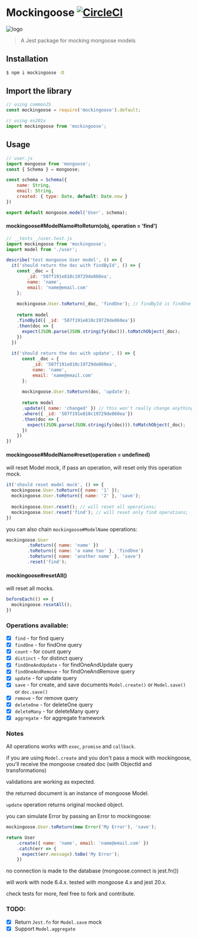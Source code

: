 # Mockingoose [![CircleCI](https://circleci.com/gh/alonronin/mockingoose/tree/master.svg?style=svg)](https://circleci.com/gh/alonronin/mockingoose/tree/master)

![logo]
> A Jest package for mocking mongoose models

## Installation
```bash
$ npm i mockingoose -D
```

## Import the library
```js
// using commonJS
const mockingoose = require('mockingoose').default;

// using es201x
import mockingoose from 'mockingoose';
```

## Usage
```js
// user.js
import mongoose from 'mongoose';
const { Schema } = mongoose;

const schema = Schema({
    name: String,
    email: String,
    created: { type: Date, default: Date.now }
})

export default mongoose.model('User', schema);
```

#### mockingoose#ModelName#toReturn(obj, operation = 'find')

```js
// __tests__/user.test.js
import mockingoose from 'mockingoose';
import model from './user';

describe('test mongoose User model', () => {
  it('should return the doc with findById', () => {
    const _doc = {
        _id: '507f191e810c19729de860ea',
        name: 'name',
        email: 'name@email.com'
    };
    
    mockingoose.User.toReturn(_doc, 'findOne'); // findById is findOne
    
    return model
    .findById({ _id: '507f191e810c19729de860ea'})
    .then(doc => {
      expect(JSON.parse(JSON.stringify(doc))).toMatchObject(_doc);
    })
  })
  
  it('should return the doc with update', () => {
      const _doc = {
          _id: '507f191e810c19729de860ea',
          name: 'name',
          email: 'name@email.com'
      };
      
      mockingoose.User.toReturn(doc, 'update');
      
      return model
      .update({ name: 'changed' }) // this won't really change anything
      .where({ _id: '507f191e810c19729de860ea'})
      .then(doc => {
        expect(JSON.parse(JSON.stringify(doc))).toMatchObject(_doc);
      })
    })
})
```

#### mockingoose#ModelName#reset(operation = undefined)

will reset Model mock, if pass an operation, will reset only this operation mock.

```js
it('should reset model mock', () => {
  mockingoose.User.toReturn({ name: '1' });
  mockingoose.User.toReturn({ name: '2' }, 'save');
  
  mockingoose.User.reset(); // will reset all operations;
  mockingoose.User.reset('find'); // will reset only find operations;
})
```

you can also chain `mockingoose#ModelName` operations:

```js
mockingoose.User
        .toReturn({ name: 'name' })
        .toReturn({ name: 'a name too' }, 'findOne')
        .toReturn({ name: 'another name' }, 'save')
        .reset('find');
```

#### mockingoose#resetAll()

will reset all mocks.

```js
beforeEach(() => {
  mockingoose.resetAll();
})
```

### Operations available:

- [x] `find` - for find query
- [x] `findOne` - for findOne query
- [x] `count` - for count query
- [x] `distinct` - for distinct query
- [x] `findOneAndUpdate` - for findOneAndUpdate query
- [x] `findOneAndRemove` - for findOneAndRemove query
- [x] `update` - for update query
- [x] `save` - for create, and save documents `Model.create()` or `Model.save()` or `doc.save()`
- [x] `remove` - for remove query
- [x] `deleteOne` - for deleteOne query
- [x] `deleteMany` - for deleteMany query
- [x] `aggregate` - for aggregate framework

### Notes
All operations works with `exec`, `promise` and `callback`.  

if you are using `Model.create` and you don't pass a mock with mockingoose,  
you'll receive the mongoose created doc (with ObjectId and transformations)

validations are working as expected.

the returned document is an instance of mongoose Model.

`update` operation returns original mocked object.

you can simulate Error by passing an Error to mockingoose:

```js
mockingoose.User.toReturn(new Error('My Error'), 'save');

return User
    .create({ name: 'name', email: 'name@email.com' })
    .catch(err => {
      expect(err.message).toBe('My Error');
    })
```

no connection is made to the database (mongoose.connect is jest.fn())

will work with node 6.4.x. tested with mongoose 4.x and jest 20.x.

check tests for more, feel free to fork and contribute.

### TODO:

- [x] Return `Jest.fn` for `Model.save` mock
- [x] Support `Model.aggregate`

[logo]: http://animals.sandiegozoo.org/sites/default/files/2016-12/DwarfMongoose_ZN.jpg
